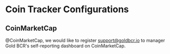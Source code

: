 # Coin Tracker Configurations

## CoinMarketCap
@CoinMarketCap, we would like to register support@goldbcr.io to manager Gold BCR's self-reporting dashboard on CoinMarketCap.

